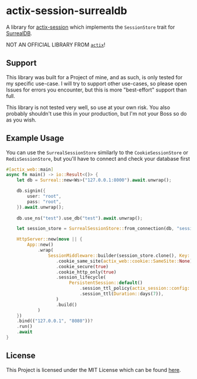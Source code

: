 # actix-session-surrealdb

A library for [actix-session](https://github.com/actix/actix-extras/tree/master/actix-session) which implements the `SessionStore` trait for [SurrealDB](https://surrealdb.com).

NOT AN OFFICIAL LIBRARY FROM [`actix`](https://github.com/actix)!

## Support
This library was built for a Project of mine, and as such, is only tested for my specific use-case. I will try to support other use-cases, so please open Issues for errors you encounter,
but this is more "best-effort" support than full.

This library is not tested very well, so use at your own risk. You also probably shouldn't use this in your production, but I'm not your Boss so do as you wish.

## Example Usage

You can use the `SurrealSessionStore` similarly to the `CookieSessionStore` or `RedisSessionStore`, but you'll have to connect and check your database first
```rust
#[actix_web::main]
async fn main() -> io::Result<()> {
    let db = Surreal::new<Ws>("127.0.0.1:8000").await.unwrap();

    db.signin({
        user: "root",
        pass: "root",
    }).await.unwrap();
    
    db.use_ns("test").use_db("test").await.unwrap();

    let session_store = SurrealSessionStore::from_connection(db, "sessions");

    HttpServer::new(move || {
        App::new()
            .wrap(
                SessionMiddleware::builder(session_store.clone(), Key::generate())
                   .cookie_same_site(actix_web::cookie::SameSite::None)
                   .cookie_secure(true)
                   .cookie_http_only(true)
                   .session_lifecycle(
                        PersistentSession::default()
                            .session_ttl_policy(actix_session::config::TtlExtensionPolicy::OnStateChanges)
                            .session_ttl(Duration::days(7)),
                   )
                   .build()
            )
    })
    .bind(("127.0.0.1", "8080"))?
    .run()
    .await
}
```

## License

This Project is licensed under the MIT License which can be found [here](./LICENSE).
